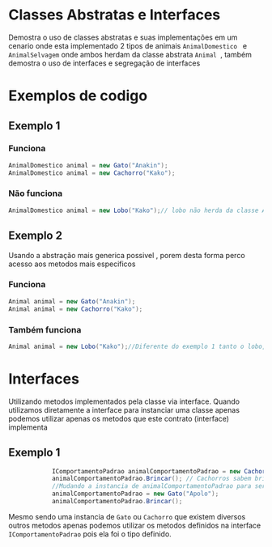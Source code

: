 # Classes Abstratas e Interfaces
Demostra o uso de classes abstratas e suas implementações em um cenario onde esta implementado 2 tipos de animais ```AnimalDomestico ``` e ``` AnimalSelvagem ``` onde ambos herdam da classe abstrata ```Animal ```, também demostra o uso de interfaces e segregação de interfaces 
# Exemplos de codigo
## Exemplo 1

### Funciona
```C#
AnimalDomestico animal = new Gato("Anakin");
AnimalDomestico animal = new Cachorro("Kako");
```
### Não funciona
```C#
AnimalDomestico animal = new Lobo("Kako");// lobo não herda da classe AnimalDomestico sim da classe AnimalSelvagem
```
## Exemplo 2
Usando a abstração mais generica possivel , porem desta forma perco acesso aos metodos mais especificos
### Funciona
```C#
Animal animal = new Gato("Anakin");
Animal animal = new Cachorro("Kako");
```
### Também funciona
```C#
Animal animal = new Lobo("Kako");//Diferente do exemplo 1 tanto o lobo, cachorro ou gato são animais 
``` 
# Interfaces
Utilizando metodos implementados pela classe via interface.
Quando utilizamos diretamente a interface para instanciar uma classe apenas podemos utilizar apenas os metodos que este contrato (interface) implementa
## Exemplo 1
```C#
            IComportamentoPadrao animalComportamentoPadrao = new Cachorro("Nina");
            animalComportamentoPadrao.Brincar(); // Cachorros sabem brincar
            //Mudando a instancia de animalComportamentoPadrao para ser um gato inicialmente erá um cachorro
            animalComportamentoPadrao = new Gato("Apolo");
            animalComportamentoPadrao.Brincar();
```
Mesmo sendo uma instancia de ```Gato``` ou ```Cachorro``` que existem diversos outros metodos apenas podemos utilizar os metodos definidos na interface ``` IComportamentoPadrao ``` pois ela foi o tipo definido.

